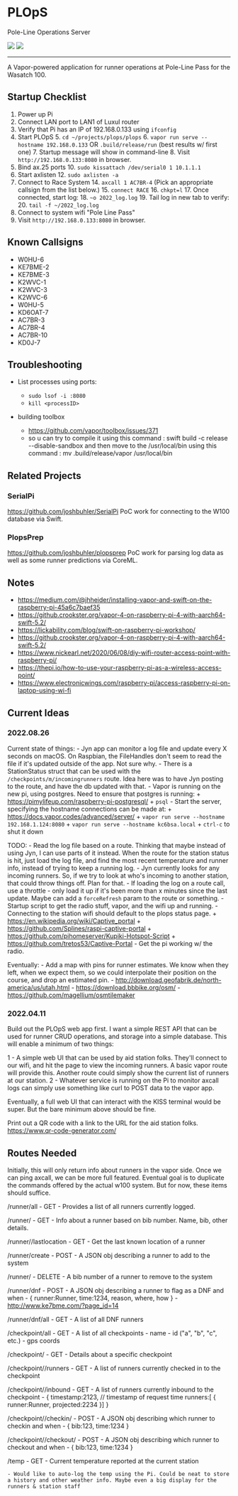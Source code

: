 # PLOpS

Pole-Line Operations Server

![](http://img.shields.io/badge/license-MIT-brightgreen.svg)
![](http://img.shields.io/badge/swift-5.1-brightgreen.svg)

---

A Vapor-powered application for runner operations at Pole-Line Pass for the Wasatch 100.


## Startup Checklist

1. Power up Pi
2. Connect LAN port to LAN1 of Luxul router
3. Verify that Pi has an IP of 192.168.0.133 using `ifconfig`
4. Start PLOpS
	5. `cd ~/projects/plops/plops`
	6. `vapor run serve --hostname 192.168.0.133` OR `.build/release/run` (best results w/ first one)
	7. Startup message will show in command-line
	8. Visit `http://192.168.0.133:8080` in browser.
9. Bind ax.25 ports
	10. `sudo kissattach /dev/serial0 1 10.1.1.1`
11. Start axlisten
	12. `sudo axlisten -a`
13. Connect to Race System
	14. `axcall 1 AC7BR-4` (Pick an appropriate callsign from the list below.)
	15. `connect RACE`
	16. `chkpt=l`
	17. Once connected, start log:
		18. `~o 2022_log.log`
	19. Tail log in new tab to verify:
		20. `tail -f ~/2022_log.log`
21. Connect to system wifi "Pole Line Pass"
22. Visit `http://192.168.0.133:8080` in browser.

## Known Callsigns

* W0HU-6
* KE7BME-2
* KE7BME-3
* K2WVC-1
* K2WVC-3
* K2WVC-6
* W0HU-5
* KD6OAT-7
* AC7BR-3
* AC7BR-4
* AC7BR-10
* KD0J-7

## Troubleshooting

- List processes using ports:
	+ `sudo lsof -i :8080`
	+ `kill <processID>`

- building toolbox
	+ https://github.com/vapor/toolbox/issues/371
	+ so u can try to compile it using this command : swift build -c release --disable-sandbox
and then move to the /usr/local/bin using this command : mv .build/release/vapor /usr/local/bin

## Related Projects

### SerialPi
https://github.com/joshbuhler/SerialPi
PoC work for connecting to the W100 database via Swift.

### PlopsPrep
https://github.com/joshbuhler/plopsprep
PoC work for parsing log data as well as some runner predictions via CoreML.



## Notes
* https://medium.com/@jhheider/installing-vapor-and-swift-on-the-raspberry-pi-45a6c7baef35
* https://github.crookster.org/vapor-4-on-raspberry-pi-4-with-aarch64-swift-5.2/
* https://lickability.com/blog/swift-on-raspberry-pi-workshop/
* https://github.crookster.org/vapor-4-on-raspberry-pi-4-with-aarch64-swift-5.2/
* https://www.nickearl.net/2020/06/08/diy-wifi-router-access-point-with-raspberry-pi/
* https://thepi.io/how-to-use-your-raspberry-pi-as-a-wireless-access-point/
* https://www.electronicwings.com/raspberry-pi/access-raspberry-pi-on-laptop-using-wi-fi



## Current Ideas

### 2022.08.26

Current state of things:
	- Jyn app can monitor a log file and update every X seconds on macOS. On Raspbian, the FileHandles don't seem to read the file if it's updated outside of the app. Not sure why.
	- There is a StationStatus struct that can be used with the `/checkpoints/m/incomingrunners` route. Idea here was to have Jyn posting to the route, and have the db updated with that.
	- Vapor is running on the new pi, using postgres. Need to ensure that postgres is running:
		+ https://pimylifeup.com/raspberry-pi-postgresql/
		+ `psql`
	- Start the server, specifying the hostname connections can be made at:
		+ https://docs.vapor.codes/advanced/server/
		+ `vapor run serve --hostname 192.168.1.124:8080`
		+ `vapor run serve --hostname kc6bsa.local`
		+ `ctrl-c` to shut it down

TODO:
	- Read the log file based on a route. Thinking that maybe instead of using Jyn, I can use parts of it instead. When the route for the station status is hit, just load the log file, and find the most recent temperature and runner info, instead of trying to keep a running log.
	- Jyn currently looks for any incoming runners. So, if we try to look at who's incoming to another station, that could throw things off. Plan for that.
	- If loading the log on a route call, use a throttle - only load it up if it's been more than x minutes since the last update. Maybe can add a `forceRefresh` param to the route or something.
	- Startup script to get the radio stuff, vapor, and the wifi up and running.
	- Connecting to the station wifi should default to the plops status page.
		+ https://en.wikipedia.org/wiki/Captive_portal
		+ https://github.com/Splines/raspi-captive-portal
		+ https://github.com/pihomeserver/Kupiki-Hotspot-Script
		+ https://github.com/tretos53/Captive-Portal
	- Get the pi working w/ the radio.
	
Eventually:
	- Add a map with pins for runner estimates. We know when they left, when we expect them, so we could interpolate their position on the course, and drop an estimated pin.
	- http://download.geofabrik.de/north-america/us/utah.html
	- https://download.bbbike.org/osm/
	- https://github.com/magellium/osmtilemaker


### 2022.04.11

Build out the PLOpS web app first. I want a simple REST API that can be used for runner CRUD operations, and storage into a simple database. This will enable a minimum of two things:

1 - A simple web UI that can be used by aid station folks. They'll connect to our wifi, and hit the page to view the incoming runners. A basic vapor route will provide this. Another route could simply show the current list of runners at our station.
2 - Whatever service is running on the Pi to monitor axcall logs can simply use something like curl to POST data to the vapor app.

Eventually, a full web UI that can interact with the KISS terminal would be super. But the bare minimum above should be fine.


Print out a QR code with a link to the URL for the aid station folks.
https://www.qr-code-generator.com/


## Routes Needed

Initially, this will only return info about runners in the vapor side. Once we can ping axcall, we can be more full featured. Eventual goal is to duplicate the commands offered by the actual w100 system. But for now, these items should suffice.

/runner/all
	- GET
	- Provides a list of all runners currently logged.

/runner/<bib>
	- GET
	- Info about a runner based on bib number. Name, bib, other details.

/runner/<bib>/lastlocation
	- GET
	- Get the last known location of a runner 

/runner/create
	- POST
	- A JSON obj describing a runner to add to the system

/runner/<bib>
	- DELETE
	- A bib number of a runner to remove to the system

/runner/dnf
	- POST
	- A JSON obj describing a runner to flag as a DNF and when
		- { runner:Runner, time:1234, reason, where, how }
		- http://www.ke7bme.com/?page_id=14

/runner/dnf/all
	- GET
	- A list of all DNF runners



/checkpoint/all
	- GET
	- A list of all checkpoints
		- name
		- id ("a", "b", "c", etc.)
		- gps coords

/checkpoint/<id>
	- GET
	- Details about a specific checkpoint

/checkpoint/<id>/runners
	- GET
	- A list of runners currently checked in to the checkpoint

/checkpoint/<id>/inbound
	- GET
	- A list of runners currently inbound to the checkpoint
		- {
			timestamp:2123, // timestamp of request time
			runners:[ { runner:Runner, projected:2234 }]
		}

/checkpoint/<id>/checkin/
	- POST
	- A JSON obj describing which runner to checkin and when
		- { bib:123, time:1234 }

/checkpoint/<id>/checkout/
	- POST
	- A JSON obj describing which runner to checkout and when
		- { bib:123, time:1234 }

/temp
	- GET
	- Current temperature reported at the current station

	- Would like to auto-log the temp using the Pi. Could be neat to store a history and other weather info. Maybe even a big display for the runners & station staff